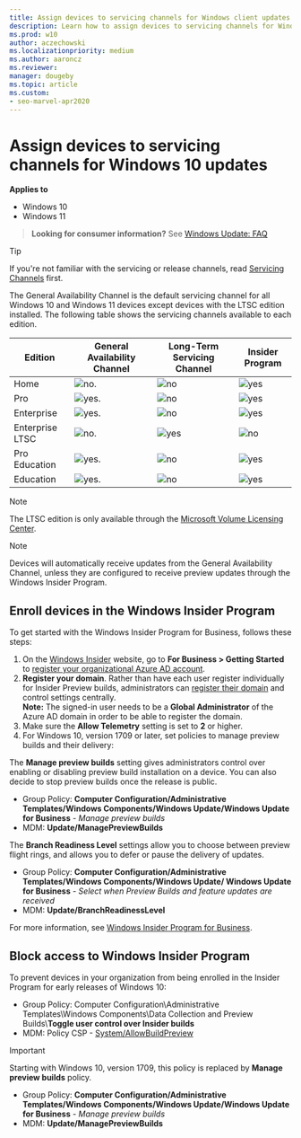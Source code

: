 ```yaml
---
title: Assign devices to servicing channels for Windows client updates
description: Learn how to assign devices to servicing channels for Windows 10 updates locally, by using Group Policy, and by using MDM
ms.prod: w10
author: aczechowski
ms.localizationpriority: medium
ms.author: aaroncz
ms.reviewer: 
manager: dougeby
ms.topic: article
ms.custom:
- seo-marvel-apr2020
---
```


# Assign devices to servicing channels for Windows 10 updates


**Applies to**

- Windows 10
- Windows 11


> **Looking for consumer information?** See [Windows Update: FAQ](https://support.microsoft.com/help/12373/windows-update-faq) 

>[!TIP]
>If you're not familiar with the servicing or release channels, read [Servicing Channels](waas-overview.md#servicing-channels) first.

The General Availability Channel is the default servicing channel for all Windows 10 and Windows 11 devices except devices with the LTSC edition installed. The following table shows the servicing channels available to each edition. 

| Edition | General Availability Channel | Long-Term Servicing Channel | Insider Program |
| --- | --- | --- | --- |
| Home | ![no.](images/crossmark.png) | ![no](images/crossmark.png) | ![yes](images/checkmark.png) |
| Pro | ![yes.](images/checkmark.png) | ![no](images/crossmark.png) | ![yes](images/checkmark.png) |
| Enterprise  | ![yes.](images/checkmark.png) | ![no](images/crossmark.png) | ![yes](images/checkmark.png) |
| Enterprise LTSC  | ![no.](images/crossmark.png) | ![yes](images/checkmark.png) | ![no](images/crossmark.png) |
| Pro Education | ![yes.](images/checkmark.png) | ![no](images/crossmark.png) | ![yes](images/checkmark.png) |
| Education  | ![yes.](images/checkmark.png) | ![no](images/crossmark.png) | ![yes](images/checkmark.png) |


>[!NOTE]
>The LTSC edition is only available through the [Microsoft Volume Licensing Center](https://www.microsoft.com/Licensing/servicecenter/default.aspx).

>[!NOTE]
>Devices will automatically receive updates from the General Availability Channel, unless they are configured to receive preview updates through the Windows Insider Program.


## Enroll devices in the Windows Insider Program

To get started with the Windows Insider Program for Business, follows these steps:

1. On the [Windows Insider](https://insider.windows.com) website, go to **For Business > Getting Started** to [register your organizational Azure AD account](https://insider.windows.com/insidersigninaad/).
2. **Register your domain**. Rather than have each user register individually for Insider Preview builds, administrators can [register their domain](https://insider.windows.com/for-business-organization-admin/) and control settings centrally.</br>**Note:** The signed-in user needs to be a **Global Administrator** of the Azure AD domain in order to be able to register the domain.
3. Make sure the **Allow Telemetry** setting is set to **2** or higher.
4. For Windows 10, version 1709 or later, set policies to manage preview builds and their delivery:

The **Manage preview builds** setting gives administrators control over enabling or disabling preview build installation on a device. You can also decide to stop preview builds once the release is public.
* Group Policy: **Computer Configuration/Administrative Templates/Windows Components/Windows Update/Windows Update for Business** - *Manage preview builds*
* MDM: **Update/ManagePreviewBuilds**

The **Branch Readiness Level** settings allow you to choose between preview flight rings, and allows you to defer or pause the delivery of updates.
* Group Policy: **Computer Configuration/Administrative Templates/Windows Components/Windows Update/ Windows Update for Business** - *Select when Preview Builds and feature updates are received*
* MDM: **Update/BranchReadinessLevel**

For more information, see [Windows Insider Program for Business](/windows-insider/business/register).

## Block access to Windows Insider Program

To prevent devices in your organization from being enrolled in the Insider Program for early releases of Windows 10:

- Group Policy: Computer Configuration\Administrative Templates\Windows Components\Data Collection and Preview Builds\\**Toggle user control over Insider builds**
- MDM: Policy CSP - [System/AllowBuildPreview](/windows/client-management/mdm/policy-configuration-service-provider#System_AllowBuildPreview)

>[!IMPORTANT]
>Starting with Windows 10, version 1709, this policy is replaced by **Manage preview builds** policy.
> * Group Policy: **Computer Configuration/Administrative Templates/Windows Components/Windows Update/Windows Update for Business** - *Manage preview builds*
> * MDM: **Update/ManagePreviewBuilds**

